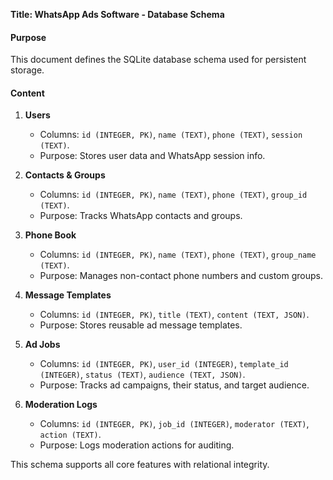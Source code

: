 **Title: WhatsApp Ads Software - Database Schema**

#### Purpose
This document defines the SQLite database schema used for persistent storage.

#### Content
1. **Users**
   - Columns: `id (INTEGER, PK)`, `name (TEXT)`, `phone (TEXT)`, `session (TEXT)`.
   - Purpose: Stores user data and WhatsApp session info.

2. **Contacts & Groups**
   - Columns: `id (INTEGER, PK)`, `name (TEXT)`, `phone (TEXT)`, `group_id (TEXT)`.
   - Purpose: Tracks WhatsApp contacts and groups.

3. **Phone Book**
   - Columns: `id (INTEGER, PK)`, `name (TEXT)`, `phone (TEXT)`, `group_name (TEXT)`.
   - Purpose: Manages non-contact phone numbers and custom groups.

4. **Message Templates**
   - Columns: `id (INTEGER, PK)`, `title (TEXT)`, `content (TEXT, JSON)`.
   - Purpose: Stores reusable ad message templates.

5. **Ad Jobs**
   - Columns: `id (INTEGER, PK)`, `user_id (INTEGER)`, `template_id (INTEGER)`, `status (TEXT)`, `audience (TEXT, JSON)`.
   - Purpose: Tracks ad campaigns, their status, and target audience.

6. **Moderation Logs**
   - Columns: `id (INTEGER, PK)`, `job_id (INTEGER)`, `moderator (TEXT)`, `action (TEXT)`.
   - Purpose: Logs moderation actions for auditing.

This schema supports all core features with relational integrity.